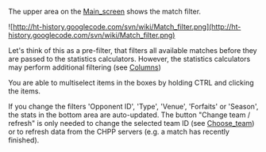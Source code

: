 The upper area on the [Main\_screen](Main_screen.md) shows the match filter.

![http://ht-history.googlecode.com/svn/wiki/Match_filter.png](http://ht-history.googlecode.com/svn/wiki/Match_filter.png)

Let's think of this as a pre-filter, that filters all available matches before they are passed to the statistics calculators. However, the statistics calculators may perform additional filtering (see [Columns](Columns.md))

You are able to multiselect items in the boxes by holding CTRL and clicking the items.

If you change the filters 'Opponent ID', 'Type', 'Venue', 'Forfaits' or 'Season', the stats in the bottom area are auto-updated. The button "Change team / refresh"  is only needed to change the selected team ID (see [Choose\_team](Choose_team.md)) or to refresh data from the CHPP servers (e.g. a match has recently finished).

